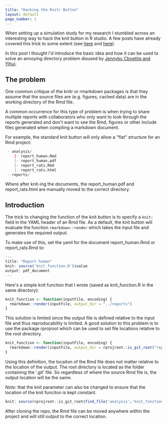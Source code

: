 ```yaml
---
title: "Hacking the Knitr Button"
layout: default
page_number: 1
---
```




When setting up a simulation study for my research I stumbled across an interesting way to hack the knit button in R studio. A few posts have already covered this trick to some extent (see [here](https://github.com/yihui/knitr/issues/965) and [here](https://github.com/lmmx/devnotes/wiki/Rmarkdown-custom-knit-hook-to-compile-a-multi-part-document)). 

In this post I thought I'd introduce the basic idea and how it can be used to solve an annoying directory problem disused by [Jennybc Cboettig and Yihui](https://github.com/yihui/knitr/issues/913).  

## The problem 

One common critique of the knitr or rmarkdown packages is that they assume that the source files are (e.g. figures, cached data) are in the working directory of the Rmd file. 

A common occurrence for this type of problem is when trying to share multiple reports with collaborators who only want to look through the reports generated and don't want to see the Rmd, figures or other include files generated when compiling a markdown document. 

For example, the standard knit button will only allow a "flat" structure for an Rmd project:


```r
 - analysis/
    |- report_human.Rmd
    |- report_human.pdf
    |- report_rats.Rmd
    |- report_rats.html
 - reports/
```

Where after knit-ing the documents, the report_human.pdf and report_rats.html are manually moved to the correct directory.

## Introduction

The trick to changing the function of the knit button is to specify a `knit:` field in the YAML header of an Rmd file. 
As a default, the knit button will evaluate the function `rmarkdown::render` which takes the input file and generates the required output. 

To make use of this, set the yaml for the document report_human.Rmd or report_rats.Rmd to:


```r
---
title: "Report human"
knit: source('knit_function.R')$value
output: pdf_document
---
```

Here's a simple knit function that I wrote (saved as knit_function.R in the same directory):


```r
knit_function <- function(inputFile, encoding) {
  rmarkdown::render(inputFile, output_dir = "../reports")
}
```

This solution is limited since the output file is defined relative to the input file and thus reproducability is limited. A good solution to this problem is to use the package rprojroot which can be used to set file locations relative to the root directory.


```r
knit_function <- function(inputFile, encoding) { 
  rmarkdown::render(inputFile, output_dir = rprojroot::is_git_root("reports"))
}
```

Using this definition, the locaiton of the Rmd file does not matter relative to the location of the output. The root directory is located as the folder containing the '.git' file. So regardless of where the source Rmd file is, the output location will be the same. 

*Note:* that the knit parameter can also be changed to ensure that the location of the knit funciton is kept constant.


```r
knit: source(rprojroot::is_git_root$find_file('analysis','knit_function.R'))$value
```

After cloning the repo, the Rmd file can be moved anywhere within the project and will still output to the correct location. 
